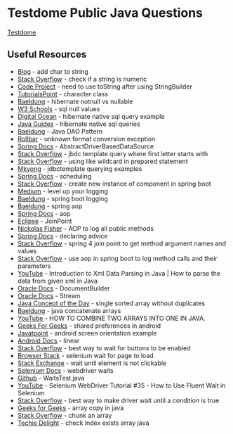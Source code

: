 # Testdome Public Java Questions

[Testdome](https://www.testdome.com/tests/java-online-test/24)

## Useful Resources

- [Blog](https://javahungry.blogspot.com/2020/06/add-char-to-string.html) - add char to string
- [Stack Overflow](https://stackoverflow.com/questions/1102891/how-to-check-if-a-string-is-numeric-in-java) - check if a string is numeric
- [Code Project](https://www.codeproject.com/Questions/1230186/Stringbuilder-to-string-conversion-in-java#:~:text=There%20is%20no%20such%20thing,buffer%20of%20the%20StringBuilder%20object.&text=String%20s%20%3D%20sb.,ToString()%3B) - need to use toString after using StringBuilder
- [TutorialsPoint](https://www.tutorialspoint.com/java/java_characters.htm) - character class
- [Baeldung](https://www.baeldung.com/hibernate-notnull-vs-nullable) - hibernate notnull vs nullable
- [W3 Schools](https://www.w3schools.com/sql/sql_null_values.asp) - sql null values
- [Digital Ocean](https://www.digitalocean.com/community/tutorials/hibernate-native-sql-query-example) - hibernate native sql query example
- [Java Guides](https://www.javaguides.net/2018/11/guide-to-hibernate-native-sql-queries.html) - hibernate native sql queries
- [Baeldung](https://www.baeldung.com/java-dao-pattern) - Java DAO Pattern
- [Rollbar](https://rollbar.com/blog/java-unknownformatconversionexception/) - unknown format conversion exception
- [Spring Docs](https://docs.spring.io/spring-framework/docs/current/javadoc-api/org/springframework/jdbc/datasource/AbstractDriverBasedDataSource.html#getCatalog()) - AbstractDriverBasedDataSource
- [Stack Overflow](https://stackoverflow.com/questions/71130510/how-do-i-use-jdbc-template-to-query-a-select-where-first-letter-starts-with-sp) - jbdc template query where first letter starts with
- [Stack Overflow](https://stackoverflow.com/questions/8247970/using-like-wildcard-in-prepared-statement) - using like wildcard in prepared statement
- [Mkyong](https://mkyong.com/spring/spring-jdbctemplate-querying-examples/) - jdbctemplate querying examples
- [Spring Docs](https://docs.spring.io/spring-framework/reference/integration/scheduling.html) - scheduling
- [Stack Overflow](https://stackoverflow.com/questions/29832122/create-a-new-instance-of-component-in-spring-boot-framework) - create new instance of component in spring boot
- [Medium](https://medium.com/@KosteRico/spring-aop-in-2021-level-up-your-logging-8d1498242ba2) - level up your logging
- [Baeldung](https://www.baeldung.com/spring-boot-logging) - spring boot logging
- [Baeldung](https://www.baeldung.com/spring-aop) - spring aop
- [Spring Docs](https://docs.spring.io/spring-framework/docs/2.0.x/reference/aop.html) - aop
- [Eclipse](https://www.eclipse.org/aspectj/doc/released/runtime-api/org/aspectj/lang/JoinPoint.html#getArgs%28%29) - JoinPoint
- [Nickolas Fisher](https://nickolasfisher.com/blog/How-to-Use-Springs-Aspect-Oriented-Programming-to-log-all-Public-Methods) - AOP to log all public methods
- [Spring Docs](https://docs.spring.io/spring-framework/reference/core/aop/ataspectj/advice.html#aop-ataspectj-around-advice) - declaring advice
- [Stack Overflow](https://stackoverflow.com/questions/44635757/spring-4-join-point-to-get-method-argument-names-and-values) - spring 4 join point to get method argument names and values
- [Stack Overflow](https://stackoverflow.com/questions/64571161/use-aop-in-a-spring-boot-app-to-log-methods-calls-and-their-parameters) - use aop in spring boot to log method calls and their parameters
- [YouTube](https://www.youtube.com/watch?v=w3WibDOie1Y) - Introduction to Xml Data Parsing in Java | How to parse the data from given xml in Java
- [Oracle Docs](https://docs.oracle.com/javase/8/docs/api/javax/xml/parsers/DocumentBuilder.html) - DocumentBuilder
- [Oracle Docs](https://docs.oracle.com/javase/8/docs/api/?java/util/stream/Stream.html) - Stream
- [Java Concept of the Day](https://javaconceptoftheday.com/merge-two-arrays-into-single-sorted-array-without-duplicates-in-java/) - single sorted array without duplicates
- [Baeldung](https://www.baeldung.com/java-concatenate-arrays) - java concatenate arrays
- [YouTube](https://www.youtube.com/watch?v=SVmfhlDnaaM) - HOW TO COMBINE TWO ARRAYS INTO ONE IN JAVA.
- [Geeks For Geeks](https://www.geeksforgeeks.org/shared-preferences-in-android-with-examples/) - shared preferences in android
- [Javatpoint](https://www.javatpoint.com/android-screen-orientation-example) - android screen orientation example
- [Android Docs](https://developer.android.com/develop/ui/views/layout/linear) - linear
- [Stack Overflow](https://stackoverflow.com/questions/40899782/whats-the-best-way-in-selenium-webdriver-to-wait-for-buttons-to-be-enabled) - best way to wait for buttons to be enabled
- [Browser Stack](https://www.browserstack.com/guide/selenium-wait-for-page-to-load) - selenium wait for page to load
- [Stack Exchange](https://sqa.stackexchange.com/questions/38214/wait-until-element-is-not-clickable) - wait until element is not clickable
- [Selenium Docs](https://www.selenium.dev/documentation/webdriver/waits/) - webdriver waits
- [Github](https://github.com/SeleniumHQ/seleniumhq.github.io/blob/trunk/examples/java/src/test/java/dev/selenium/waits/WaitsTest.java#L70-L80) - WaitsTest.java
- [YouTube](https://www.youtube.com/watch?v=EihPj2o0U04&list=PLL34mf651faPB-LyEP0-a7Avp_RHO0Lsm&index=54) - Selenium WebDriver Tutorial #35 - How to Use Fluent Wait in Selenium
- [Stack Overflow](https://stackoverflow.com/questions/28417642/whats-the-best-way-to-make-the-driver-wait-until-a-condition-is-true-and-contin) - best way to make driver wait until a condition is true 
- [Geeks for Geeks](https://www.geeksforgeeks.org/array-copy-in-java/) - array copy in java
- [Stack Overflow](https://stackoverflow.com/questions/27857011/how-to-split-a-string-array-into-small-chunk-arrays-in-java) - chunk an array
- [Techie Delight](https://www.techiedelight.com/check-index-exists-array-java/) - check index exists array java